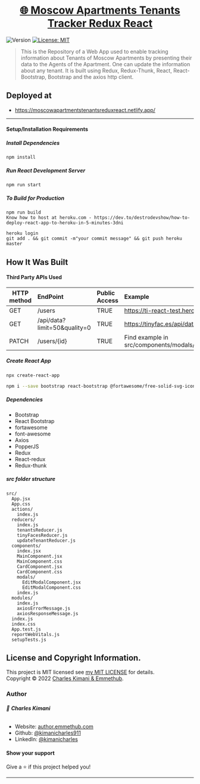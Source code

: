 
<h1 align="center"><a href="https://moscowapartmentstenantsreduxreact.netlify.app/" target="_blank">🌐 Moscow Apartments Tenants Tracker Redux React</a></h1>
<p>
  <img alt="Version" src="https://img.shields.io/badge/version-1.0-blue.svg?cacheSeconds=2592000" />
  <a href="https://github.com/kimanicharles911/emmethub_nodejs_modules/blob/master/LICENSE.txt" target="_blank">
    <img alt="License: MIT" src="https://img.shields.io/badge/License-MIT-yellow.svg" />
  </a>
</p>

> This is the Repository of a Web App used to enable tracking information about Tenants of Moscow Apartments by presenting their data to the Agents of the Apartment. One can update the information about any tenant. It is built using Redux, Redux-Thunk, React, React-Bootstrap, Bootstrap and the axios http client.

## Deployed at
* https://moscowapartmentstenantsreduxreact.netlify.app/

***

#### Setup/Installation Requirements
##### Install Dependencies

```
npm install
```

##### Run React Development Server

```
npm run start
```

##### To Build for Production

```
npm run build
Know how to host at heroku.com - https://dev.to/destrodevshow/how-to-deploy-react-app-to-heroku-in-5-minutes-3dni

heroku login
git add . && git commit -m"your commit message" && git push heroku master
```

## How It Was Built

#### Third Party APIs Used

| HTTP method      |   EndPoint   |   Public Access   |   Example   |
| ---- |:---- |:---- |:---- |
| GET     | /users    |  TRUE    |  https://ti-react-test.herokuapp.com/users    |
| GET     | /api/data?limit=50&quality=0    |  TRUE    |  https://tinyfac.es/api/data?limit=50&quality=0    |
| PATCH     | /users/{id}    |  TRUE    |  Find example in src/components/modals/EditModalComponent.jsx    |

##### Create React App
```sh
npx create-react-app
```
```sh
npm i --save bootstrap react-bootstrap @fortawesome/free-solid-svg-icons @fortawesome/react-fontawesome @popperjs/core axios redux react-redux redux-thunk
```
##### Dependencies
* Bootstrap
* React Bootstrap
* fortawesome
* font-awesome
* Axios
* PopperJS
* Redux 
* React-redux 
* Redux-thunk

##### src folder structure
```
src/
  App.jsx
  App.css
  actions/
    index.js
  reducers/
    index.js
    tenantsReducer.js
    tinyFacesReducer.js
    updateTenantReducer.js
  components/
    index.jsx
    MainComponent.jsx
    MainComponent.css
    CardComponent.jsx
    CardComponent.css
    modals/
      EditModalComponent.jsx
      EditModalComponent.css
    index.js
  modules/
    index.js
    axiosErrorMessage.js
    axiosResponseMessage.js
  index.js
  index.css
  App.test.js
  reportWebVitals.js
  setupTests.js
```

## License and Copyright Information.

This project is MIT licensed see [my MIT LICENSE](https://github.com/kimanicharles911/moscow_apartments_tenants_tracker_redux_react_application/blob/master/LICENSE.txt) for details.<br />
Copyright © 2022 [Charles Kimani & Emmethub](https://github.com/kimanicharles911).

### Author

###### 👤 **Charles Kimani**

* Website: [author.emmethub.com](https://author.emmethub.com)
* Github: [@kimanicharles911](https://github.com/kimanicharles911)
* LinkedIn: [@kimanicharles](https://linkedin.com/in/kimanicharles)

#### Show your support

Give a ⭐️ if this project helped you!

***